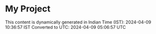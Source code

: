 # My Project

This content is dynamically generated in Indian Time (IST): 2024-04-09 10:36:57 IST
Converted to UTC: 2024-04-09 05:06:57 UTC
